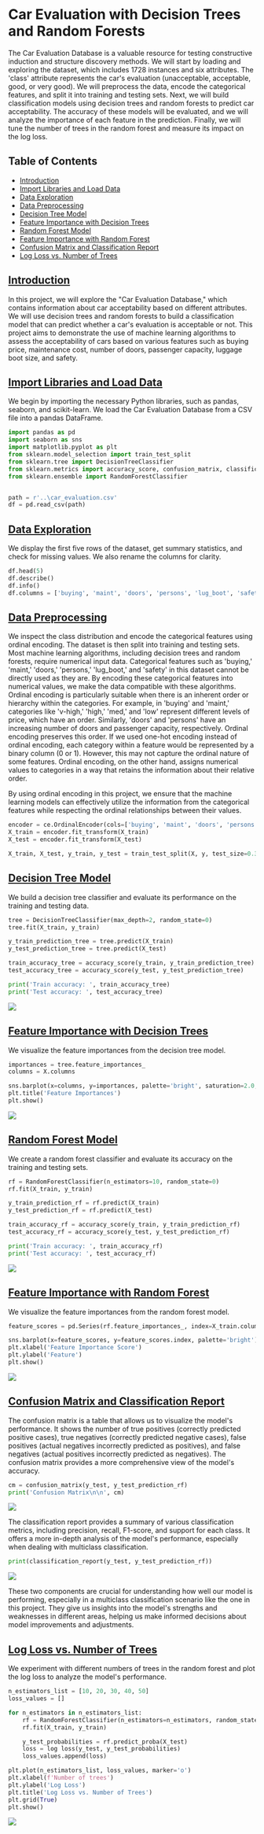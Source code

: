# Car Evaluation with Decision Trees and Random Forests

The Car Evaluation Database is a valuable resource for testing constructive induction and structure discovery methods. We will start by loading and exploring the dataset, which includes 1728 instances and six attributes. The 'class' attribute represents the car's evaluation (unacceptable, acceptable, good, or very good). We will preprocess the data, encode the categorical features, and split it into training and testing sets. Next, we will build classification models using decision trees and random forests to predict car acceptability. The accuracy of these models will be evaluated, and we will analyze the importance of each feature in the prediction. Finally, we will tune the number of trees in the random forest and measure its impact on the log loss.

## Table of Contents

- [Introduction](#intro)
- [Import Libraries and Load Data](#import)
- [Data Exploration](#exp)
- [Data Preprocessing](#pre)
- [Decision Tree Model](#tree)
- [Feature Importance with Decision Trees](#importances)
- [Random Forest Model](#rf)
- [Feature Importance with Random Forest](#score)
- [Confusion Matrix and Classification Report](#matrix)
- [Log Loss vs. Number of Trees](#loss)

## [Introduction](#intro)

In this project, we will explore the "Car Evaluation Database," which contains information about car acceptability based on different attributes. We will use decision trees and random forests to build a classification model that can predict whether a car's evaluation is acceptable or not. This project aims to demonstrate the use of machine learning algorithms to assess the acceptability of cars based on various features such as buying price, maintenance cost, number of doors, passenger capacity, luggage boot size, and safety.

## [Import Libraries and Load Data](#import)

We begin by importing the necessary Python libraries, such as pandas, seaborn, and scikit-learn. We load the Car Evaluation Database from a CSV file into a pandas DataFrame.

```python
import pandas as pd
import seaborn as sns
import matplotlib.pyplot as plt
from sklearn.model_selection import train_test_split
from sklearn.tree import DecisionTreeClassifier
from sklearn.metrics import accuracy_score, confusion_matrix, classification_report, log_loss
from sklearn.ensemble import RandomForestClassifier


path = r'..\car_evaluation.csv'
df = pd.read_csv(path)
```

## [Data Exploration](#exp)

We display the first five rows of the dataset, get summary statistics, and check for missing values. We also rename the columns for clarity.

```python
df.head(5)
df.describe()
df.info()
df.columns = ['buying', 'maint', 'doors', 'persons', 'lug_boot', 'safety', 'class']
```

## [Data Preprocessing](#pre)

We inspect the class distribution and encode the categorical features using ordinal encoding. The dataset is then split into training and testing sets.
Most machine learning algorithms, including decision trees and random forests, require numerical input data. Categorical features such as 'buying,' 'maint,' 'doors,' 'persons,' 'lug_boot,' and 'safety' in this dataset cannot be directly used as they are. By encoding these categorical features into numerical values, we make the data compatible with these algorithms.
Ordinal encoding is particularly suitable when there is an inherent order or hierarchy within the categories. For example, in 'buying' and 'maint,' categories like 'v-high,' 'high,' 'med,' and 'low' represent different levels of price, which have an order. Similarly, 'doors' and 'persons' have an increasing number of doors and passenger capacity, respectively. Ordinal encoding preserves this order.
If we used one-hot encoding instead of ordinal encoding, each category within a feature would be represented by a binary column (0 or 1). However, this may not capture the ordinal nature of some features. Ordinal encoding, on the other hand, assigns numerical values to categories in a way that retains the information about their relative order.

By using ordinal encoding in this project, we ensure that the machine learning models can effectively utilize the information from the categorical features while respecting the ordinal relationships between their values.

```python
encoder = ce.OrdinalEncoder(cols=['buying', 'maint', 'doors', 'persons', 'lug_boot', 'safety'])
X_train = encoder.fit_transform(X_train)
X_test = encoder.fit_transform(X_test)

X_train, X_test, y_train, y_test = train_test_split(X, y, test_size=0.3, random_state=42)
```

## [Decision Tree Model](#tree)

We build a decision tree classifier and evaluate its performance on the training and testing data.

```python
tree = DecisionTreeClassifier(max_depth=2, random_state=0)
tree.fit(X_train, y_train)

y_train_prediction_tree = tree.predict(X_train)
y_test_prediction_tree = tree.predict(X_test)

train_accuracy_tree = accuracy_score(y_train, y_train_prediction_tree)
test_accuracy_tree = accuracy_score(y_test, y_test_prediction_tree)

print('Train accuracy: ', train_accuracy_tree)
print('Test accuracy: ', test_accuracy_tree)
```

![](plots/accuracy_tree.PNG)

## [Feature Importance with Decision Trees](#importances)

We visualize the feature importances from the decision tree model.

```python
importances = tree.feature_importances_
columns = X.columns

sns.barplot(x=columns, y=importances, palette='bright', saturation=2.0, edgecolor='black', linewidth=2)
plt.title('Feature Importances')
plt.show()
```

![](plots/feature_importances.png)

## [Random Forest Model](#rf)

We create a random forest classifier and evaluate its accuracy on the training and testing sets.

```python
rf = RandomForestClassifier(n_estimators=10, random_state=0)
rf.fit(X_train, y_train)

y_train_prediction_rf = rf.predict(X_train)
y_test_prediction_rf = rf.predict(X_test)

train_accuracy_rf = accuracy_score(y_train, y_train_prediction_rf)
test_accuracy_rf = accuracy_score(y_test, y_test_prediction_rf)

print('Train accuracy: ', train_accuracy_rf)
print('Test accuracy: ', test_accuracy_rf)
```

![](plots/accuracy_rf.PNG)

## [Feature Importance with Random Forest](#score)

We visualize the feature importances from the random forest model.

```python
feature_scores = pd.Series(rf.feature_importances_, index=X_train.columns).sort values(ascending=False)

sns.barplot(x=feature_scores, y=feature_scores.index, palette='bright')
plt.xlabel('Feature Importance Score')
plt.ylabel('Feature')
plt.show()
```

![](plots/feature_scores.png)

## [Confusion Matrix and Classification Report](#matrix)

The confusion matrix is a table that allows us to visualize the model's performance. It shows the number of true positives (correctly predicted positive cases), true negatives (correctly predicted negative cases), false positives (actual negatives incorrectly predicted as positives), and false negatives (actual positives incorrectly predicted as negatives). The confusion matrix provides a more comprehensive view of the model's accuracy.

```python
cm = confusion_matrix(y_test, y_test_prediction_rf)
print('Confusion Matrix\n\n', cm)
```

![](plots/cm.PNG)

The classification report provides a summary of various classification metrics, including precision, recall, F1-score, and support for each class. It offers a more in-depth analysis of the model's performance, especially when dealing with multiclass classification.

```python
print(classification_report(y_test, y_test_prediction_rf))
```

![](plots/classification_report.PNG)

These two components are crucial for understanding how well our model is performing, especially in a multiclass classification scenario like the one in this project. They give us insights into the model's strengths and weaknesses in different areas, helping us make informed decisions about model improvements and adjustments.

## [Log Loss vs. Number of Trees](#loss)

We experiment with different numbers of trees in the random forest and plot the log loss to analyze the model's performance.

```python
n_estimators_list = [10, 20, 30, 40, 50]
loss_values = []

for n_estimators in n_estimators_list:
    rf = RandomForestClassifier(n_estimators=n_estimators, random_state=0)
    rf.fit(X_train, y_train)

    y_test_probabilities = rf.predict_proba(X_test)
    loss = log loss(y_test, y_test_probabilities)
    loss_values.append(loss)

plt.plot(n_estimators_list, loss_values, marker='o')
plt.xlabel(f'Number of trees')
plt.ylabel('Log Loss')
plt.title('Log Loss vs. Number of Trees')
plt.grid(True)
plt.show()
```

![](plots/log_loss.png)
